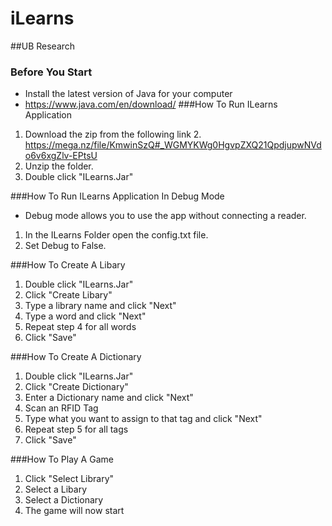 # iLearns
##UB Research 
### Before You Start
- Install the latest version of Java for your computer
- https://www.java.com/en/download/
###How To Run ILearns Application 
1. Download the zip from the following link
    2. https://mega.nz/file/KmwinSzQ#_WGMYKWg0HgvpZXQ21QpdjupwNVdo6v6xgZlv-EPtsU
2. Unzip the folder.
3. Double click "ILearns.Jar"

###How To Run ILearns Application In Debug Mode 
- Debug mode allows you to use the app without connecting a reader.
1. In the ILearns Folder open the config.txt file.
2. Set Debug to False. 

###How To Create A Libary
1. Double click "ILearns.Jar"
2. Click "Create Libary"
3. Type a library name and click "Next"
4. Type a word and click "Next"
5. Repeat step 4 for all words
6. Click "Save"

###How To Create A Dictionary
1. Double click "ILearns.Jar"
2. Click "Create Dictionary"
3. Enter a Dictionary name and click "Next"
4. Scan an RFID Tag
5. Type what you want to assign to that tag and click "Next"
6. Repeat step 5 for all tags
7. Click "Save"

###How To Play A Game
1. Click "Select Library"
2. Select a Libary
3. Select a Dictionary
4. The game will now start

    
